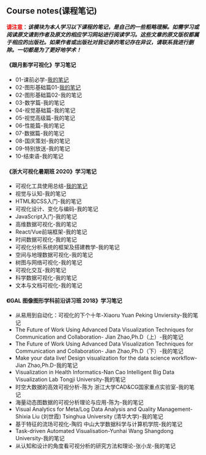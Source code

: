 ## Course notes(课程笔记)

​	<font color='red'>**请注意**</font>：***该模块为本人学习以下课程的笔记，是自己的一些粗略理解。如需学习或阅读原文请到作者及原文的相应学习网站进行阅读学习。这些文章的原文版权都属于相应的出版社。如果作者或出版社对我记录的笔记存在异议，请联系我进行删除。一切都是为了更好地学术！***

#### 《跟月影学可视化》学习笔记

- 01-课前必学-[我的笔记](./Notes/跟月影学可视化/01-课前必学.md)
- 02-图形基础篇01-[我的笔记](./Notes/跟月影学可视化/02-图形基础篇01.md)
- 02-图形基础篇02-我的笔记
- 03-数学篇-我的笔记
- 04-视觉基础篇-我的笔记
- 05-视觉高级篇-我的笔记
- 06-性能篇-我的笔记
- 07-数据篇-我的笔记
- 08-国庆策划-我的笔记
- 09-特别放送-我的笔记
- 10-结束语-我的笔记

#### 《浙大可视化暑期班 2020》学习笔记

- 可视化工具使用总结-[我的笔记](./Notes/浙大可视化暑期班_2020/可视化工具使用总结.md)
- 视觉与认知-我的笔记
- HTML和CSS入门-我的笔记
- 可视化设计、变化与编码-我的笔记
- JavaScript入门-我的笔记
- 高维数据可视化-我的笔记
- React/Vue前端框架-我的笔记
- 时间数据可视化-我的笔记
- 可视化分析系统的框架及搭建教学-我的笔记
- 空间与地理数据可视化-我的笔记
- 树图与网络可视化-我的笔记
- 可视化交互-我的笔记
- 科学数据可视化-我的笔记
- 文本与文档可视化-我的笔记

#### 《IGAL 图像图形学科前沿讲习班 2018》学习笔记

- 从易用到自动化：可视化的下个十年-Xiaoru Yuan Peking Unviersity-我的笔记
- The Future of Work Using Advanced Data Visualization Techniques for Communication and Collaboration- Jian Zhao,Ph.D（上）-我的笔记
- The Future of Work Using Advanced Data Visualization Techniques for Communication and Collaboration- Jian Zhao,Ph.D（下）-我的笔记
- Make your data live! Design visualization for the data science workflow-Jian Zhao,Ph.D-我的笔记
- Visualization in Health Informatics-Nan Cao Intelligent Big Data Visualization Lab Tongji University-我的笔记
- 时空大数据的高效可视分析-陈为 浙江大学CAD&CG国家重点实验室-我的笔记
- 海量动态图数据的可视分析理论与应用-陈为-我的笔记
- Visual Analytics for Meta/Log Data Analysis and Quality Management-Shixia Liu (刘世霞) Tsinghua University (清华大学)-我的笔记
- 基于特征的流场可视化-陶钧 中山大学数据科学与计算机学院-我的笔记
- Task-driven Automated Visualisation-Yunhai Wang Shangdong University-我的笔记
- 从认知和设计的角度看可视分析的研究方法和理论-张小龙-我的笔记